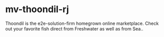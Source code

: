 # mv-thoondil-rj
Thoondil is the e2e-solution-firm homegrown online marketplace. Check out your favorite fish direct from Freshwater as well as from Sea..
